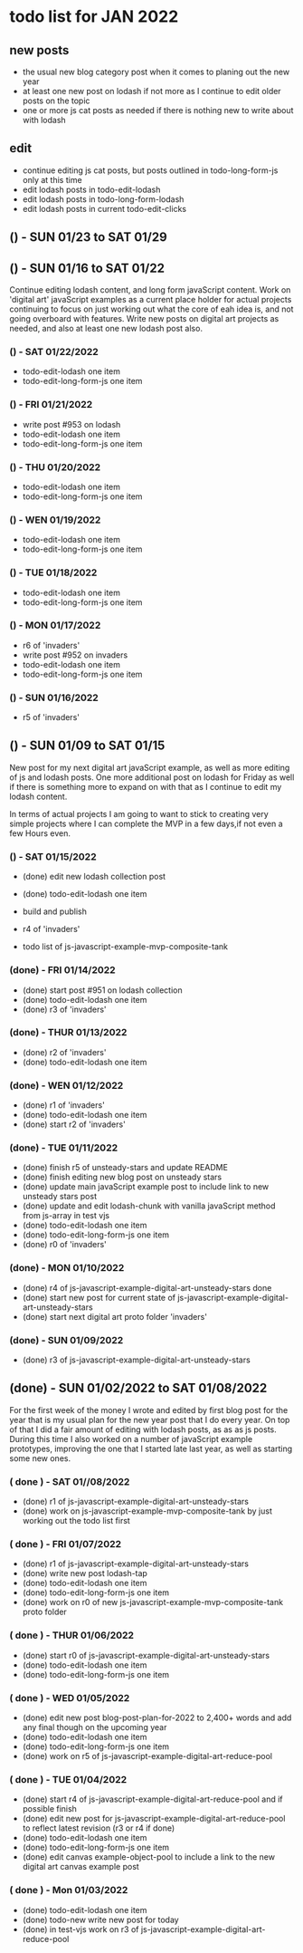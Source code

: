 # todo list for JAN 2022

## new posts
* the usual new blog category post when it comes to planing out the new year
* at least one new post on lodash if not more as I continue to edit older posts on the topic
* one or more js cat posts as needed if there is nothing new to write about with lodash

## edit
* continue editing js cat posts, but posts outlined in todo-long-form-js only at this time
* edit lodash posts in todo-edit-lodash
* edit lodash posts in todo-long-form-lodash
* edit lodash posts in current todo-edit-clicks

<!-- ////////// //////////
    WEEK 4
/////////////// ///////-->
## () - SUN 01/23 to  SAT 01/29

<!-- ////////// //////////
    WEEK 3
/////////////// ///////-->
## () - SUN 01/16 to  SAT 01/22

Continue editing lodash content, and long form javaScript content. Work on 'digital art' javaScript examples as a current place holder for actual projects continuing to focus on just working out what the core of eah idea is, and not going overboard with features. Write new posts on digital art projects as needed, and also at least one new lodash post also.

### () - SAT 01/22/2022
* todo-edit-lodash one item
* todo-edit-long-form-js one item

### () - FRI 01/21/2022
* write post #953 on lodash
* todo-edit-lodash one item
* todo-edit-long-form-js one item

### () - THU 01/20/2022
* todo-edit-lodash one item
* todo-edit-long-form-js one item

### () - WEN 01/19/2022
* todo-edit-lodash one item
* todo-edit-long-form-js one item

### () - TUE 01/18/2022
* todo-edit-lodash one item
* todo-edit-long-form-js one item

### () - MON 01/17/2022
* r6 of 'invaders'
* write post #952 on invaders
* todo-edit-lodash one item
* todo-edit-long-form-js one item

### () - SUN 01/16/2022
* r5 of 'invaders'


<!-- ////////// //////////
    WEEK 2
/////////////// ///////-->
## () - SUN 01/09 to SAT 01/15

New post for my next digital art javaScript example, as well as more editing of js and lodash posts. One more additional post on lodash for Friday as well if there is something more to expand on with that as I continue to edit my lodash content.

In terms of actual projects I am going to want to stick to creating very simple projects where I can complete the MVP in a few days,if not even a few Hours even.

### () - SAT 01/15/2022
* (done) edit new lodash collection post
* (done) todo-edit-lodash one item
* build and publish
 
* r4 of 'invaders'
* todo list of js-javascript-example-mvp-composite-tank


### (done) - FRI 01/14/2022
* (done) start post #951 on lodash collection
* (done) todo-edit-lodash one item
* (done) r3 of 'invaders'

### (done) - THUR 01/13/2022
* (done) r2 of 'invaders'
* (done) todo-edit-lodash one item

### (done) - WEN 01/12/2022
* (done) r1 of 'invaders'
* (done) todo-edit-lodash one item
* (done) start r2 of 'invaders'

### (done) - TUE 01/11/2022
* (done) finish r5 of unsteady-stars and update README
* (done) finish editing new blog post on unsteady stars
* (done) update main javaScript example post to include link to new unsteady stars post
* (done) update and edit lodash-chunk with vanilla javaScript method from js-array in test vjs
* (done) todo-edit-lodash one item
* (done) todo-edit-long-form-js one item
* (done) r0 of 'invaders'

### (done) - MON 01/10/2022
* (done) r4 of js-javascript-example-digital-art-unsteady-stars done
* (done) start new post for current state of js-javascript-example-digital-art-unsteady-stars
* (done) start next digital art proto folder 'invaders'

### (done) - SUN 01/09/2022
* (done) r3 of js-javascript-example-digital-art-unsteady-stars

<!-- ////////// //////////
    WEEK 1
/////////////// ///////-->
## (done) - SUN 01/02/2022 to  SAT 01/08/2022

For the first week of the money I wrote and edited by first blog post for the year that is my usual plan for the new year post that I do every year. On top of that I did a fair amount of editing with lodash posts, as as as js posts. During this time I also worked on a number of javaScript example prototypes, improving the one that I started late last year, as well as starting some new ones.

### ( done ) - SAT 01//08/2022
* (done) r1 of js-javascript-example-digital-art-unsteady-stars
* (done) work on js-javascript-example-mvp-composite-tank by just working out the todo list first

### ( done ) - FRI 01/07/2022
* (done) r1 of js-javascript-example-digital-art-unsteady-stars
* (done) write new post lodash-tap
* (done) todo-edit-lodash one item
* (done) todo-edit-long-form-js one item
* (done) work on r0 of new js-javascript-example-mvp-composite-tank proto folder

### ( done ) - THUR 01/06/2022
* (done) start r0 of js-javascript-example-digital-art-unsteady-stars
* (done) todo-edit-lodash one item
* (done) todo-edit-long-form-js one item

### ( done ) - WED 01/05/2022
* (done) edit new post blog-post-plan-for-2022 to 2,400+ words and add any final though on the upcoming year
* (done) todo-edit-lodash one item
* (done) todo-edit-long-form-js one item
* (done) work on r5 of js-javascript-example-digital-art-reduce-pool

### ( done ) - TUE 01/04/2022
* (done) start r4 of js-javascript-example-digital-art-reduce-pool and if possible finish
* (done) edit new post for js-javascript-example-digital-art-reduce-pool to reflect latest revision (r3 or r4 if done)
* (done) todo-edit-lodash one item
* (done) todo-edit-long-form-js one item
* (done) edit canvas example-object-pool to include a link to the new digital art canvas example post

### ( done ) - Mon 01/03/2022
* (done) todo-edit-lodash one item
* (done) todo-new write new post for today
* (done) in test-vjs work on r3 of js-javascript-example-digital-art-reduce-pool
